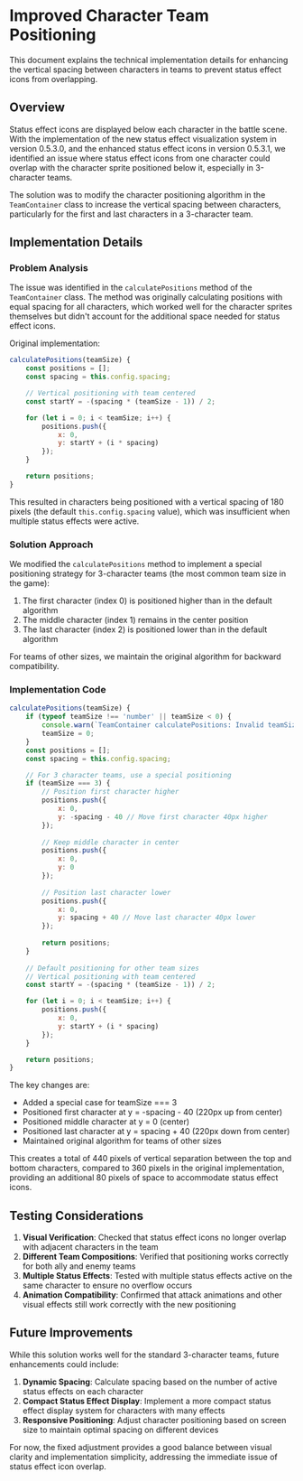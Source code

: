 # Improved Character Team Positioning

This document explains the technical implementation details for enhancing the vertical spacing between characters in teams to prevent status effect icons from overlapping.

## Overview

Status effect icons are displayed below each character in the battle scene. With the implementation of the new status effect visualization system in version 0.5.3.0, and the enhanced status effect icons in version 0.5.3.1, we identified an issue where status effect icons from one character could overlap with the character sprite positioned below it, especially in 3-character teams.

The solution was to modify the character positioning algorithm in the `TeamContainer` class to increase the vertical spacing between characters, particularly for the first and last characters in a 3-character team.

## Implementation Details

### Problem Analysis

The issue was identified in the `calculatePositions` method of the `TeamContainer` class. The method was originally calculating positions with equal spacing for all characters, which worked well for the character sprites themselves but didn't account for the additional space needed for status effect icons.

Original implementation:
```javascript
calculatePositions(teamSize) {
    const positions = [];
    const spacing = this.config.spacing;

    // Vertical positioning with team centered
    const startY = -(spacing * (teamSize - 1)) / 2;

    for (let i = 0; i < teamSize; i++) {
        positions.push({
            x: 0,
            y: startY + (i * spacing)
        });
    }

    return positions;
}
```

This resulted in characters being positioned with a vertical spacing of 180 pixels (the default `this.config.spacing` value), which was insufficient when multiple status effects were active.

### Solution Approach

We modified the `calculatePositions` method to implement a special positioning strategy for 3-character teams (the most common team size in the game):

1. The first character (index 0) is positioned higher than in the default algorithm
2. The middle character (index 1) remains in the center position
3. The last character (index 2) is positioned lower than in the default algorithm

For teams of other sizes, we maintain the original algorithm for backward compatibility.

### Implementation Code

```javascript
calculatePositions(teamSize) {
    if (typeof teamSize !== 'number' || teamSize < 0) {
        console.warn(`TeamContainer calculatePositions: Invalid teamSize (${teamSize}). Defaulting to 0.`);
        teamSize = 0;
    }
    const positions = [];
    const spacing = this.config.spacing;

    // For 3 character teams, use a special positioning
    if (teamSize === 3) {
        // Position first character higher
        positions.push({
            x: 0,
            y: -spacing - 40 // Move first character 40px higher
        });
        
        // Keep middle character in center
        positions.push({
            x: 0,
            y: 0
        });
        
        // Position last character lower
        positions.push({
            x: 0,
            y: spacing + 40 // Move last character 40px lower
        });
        
        return positions;
    }
    
    // Default positioning for other team sizes
    // Vertical positioning with team centered
    const startY = -(spacing * (teamSize - 1)) / 2;

    for (let i = 0; i < teamSize; i++) {
        positions.push({
            x: 0,
            y: startY + (i * spacing)
        });
    }

    return positions;
}
```

The key changes are:
- Added a special case for teamSize === 3
- Positioned first character at y = -spacing - 40 (220px up from center)
- Positioned middle character at y = 0 (center)
- Positioned last character at y = spacing + 40 (220px down from center)
- Maintained original algorithm for teams of other sizes

This creates a total of 440 pixels of vertical separation between the top and bottom characters, compared to 360 pixels in the original implementation, providing an additional 80 pixels of space to accommodate status effect icons.

## Testing Considerations

1. **Visual Verification**: Checked that status effect icons no longer overlap with adjacent characters in the team
2. **Different Team Compositions**: Verified that positioning works correctly for both ally and enemy teams
3. **Multiple Status Effects**: Tested with multiple status effects active on the same character to ensure no overflow occurs
4. **Animation Compatibility**: Confirmed that attack animations and other visual effects still work correctly with the new positioning

## Future Improvements

While this solution works well for the standard 3-character teams, future enhancements could include:

1. **Dynamic Spacing**: Calculate spacing based on the number of active status effects on each character
2. **Compact Status Effect Display**: Implement a more compact status effect display system for characters with many effects
3. **Responsive Positioning**: Adjust character positioning based on screen size to maintain optimal spacing on different devices

For now, the fixed adjustment provides a good balance between visual clarity and implementation simplicity, addressing the immediate issue of status effect icon overlap.
